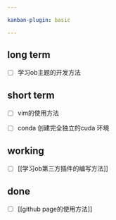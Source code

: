 ```yaml
---

kanban-plugin: basic

---
```


## long term

- [ ] 学习ob主题的开发方法


## short term

- [ ] vim的使用方法
- [ ] conda 创建完全独立的cuda 环境


## working

- [ ] [[学习ob第三方插件的编写方法]]


## done

- [ ] [[github page的使用方法]]


